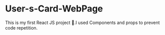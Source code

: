 # User-s-Card-WebPage
This is my first React JS project 🤗.I used Components and props to prevent code repetition.
